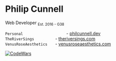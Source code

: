<h1>Philip Cunnell</h1>

<p>
  Web Developer
  <sub>Est. 2016 - G38</sub>
</p>

```Personal                   ``` - [philcunnell.dev](https://philcunnell.dev)
</br>```TheRiverSings         ``` - [theriversings.com](https://theriversings.com)
</br>```VenusRoseAesthetics   ``` - [venusroseaesthetics.com](https://venusroseaesthetics.com/)

[![CodeWars](https://www.codewars.com/users/cunnellp5/badges/micro)](https://www.codewars.com/users/cunnellp5)
